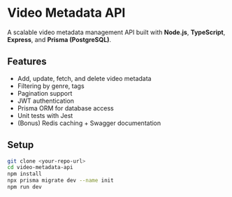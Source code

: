 # Video Metadata API

A scalable video metadata management API built with **Node.js**, **TypeScript**, **Express**, and **Prisma (PostgreSQL)**.

## Features
- Add, update, fetch, and delete video metadata
- Filtering by genre, tags
- Pagination support
- JWT authentication
- Prisma ORM for database access
- Unit tests with Jest
- (Bonus) Redis caching + Swagger documentation

## Setup

```bash
git clone <your-repo-url>
cd video-metadata-api
npm install
npx prisma migrate dev --name init
npm run dev
